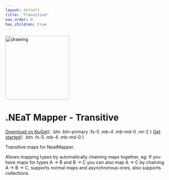 ```yaml
---
layout: default
title: "Transitive"
nav_order: 6
has_children: true
---
```


<img src="/assets/images/icon.png" alt="drawing" width="200"/>

# .NEaT Mapper - Transitive

[Download on NuGet](https://www.nuget.org/packages/NeatMapper.Transitive){: .btn .btn-primary .fs-5 .mb-4 .mb-md-0 .mr-2 }
[Get started](/transitive/getting-started){: .btn .fs-5 .mb-4 .mb-md-0 }

Transitive maps for NeatMapper.

Allows mapping types by automatically chaining maps together, eg: If you have maps for types A -> B and B -> C you can also map A -> C by chaining A -> B -> C, supports normal maps and asynchronous ones, also supports collections.